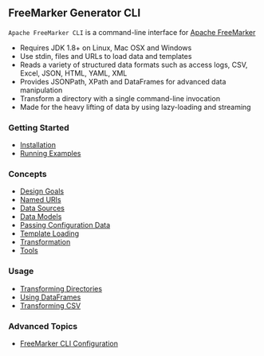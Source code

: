 ## FreeMarker Generator CLI

`Apache FreeMarker CLI` is a command-line interface for [Apache FreeMarker](https://freemarker.apache.org/) 

* Requires JDK 1.8+ on Linux, Mac OSX and Windows
* Use stdin, files and URLs to load data and templates 
* Reads a variety of structured data formats such as access logs, CSV, Excel, JSON, HTML, YAML, XML
* Provides JSONPath, XPath and DataFrames for advanced data manipulation
* Transform a directory with a single command-line invocation
* Made for the heavy lifting of data by using lazy-loading and streaming 

### Getting Started

* [Installation](cli/introduction/getting-started.html)
* [Running Examples](cli/usage/running-examples.html)

### Concepts

* [Design Goals](cli/concepts/design-goals.html)
* [Named URIs](cli/concepts/named-uris.html)
* [Data Sources](cli/concepts/data-sources.html)
* [Data Models](cli/concepts/data-models.html)
* [Passing Configuration Data](cli/concepts/passing-data.html)
* [Template Loading](cli/concepts/template-loading.html)
* [Transformation](cli/concepts/transformation.html)
* [Tools](cli/concepts/tools.html)

### Usage

* [Transforming Directories](cli/usage/transforming-directories.html)
* [Using DataFrames](cli/usage/using-dataframes.html)
* [Transforming CSV](cli/usage/transforming-csv.html)

### Advanced Topics

* [FreeMarker CLI Configuration](cli/advanced/cli-configuration.html)
